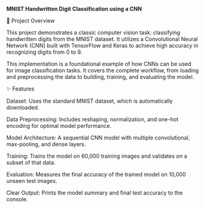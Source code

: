 **MNIST Handwritten Digit Classification using a CNN**


📖 Project Overview


This project demonstrates a classic computer vision task: classifying handwritten digits from the MNIST dataset. It utilizes a Convolutional Neural Network (CNN) built with TensorFlow and Keras to achieve high accuracy in recognizing digits from 0 to 9.

This implementation is a foundational example of how CNNs can be used for image classification tasks. It covers the complete workflow, from loading and preprocessing the data to building, training, and evaluating the model.

✨ Features


Dataset: Uses the standard MNIST dataset, which is automatically downloaded.

Data Preprocessing: Includes reshaping, normalization, and one-hot encoding for optimal model performance.

Model Architecture: A sequential CNN model with multiple convolutional, max-pooling, and dense layers.

Training: Trains the model on 60,000 training images and validates on a subset of that data.

Evaluation: Measures the final accuracy of the trained model on 10,000 unseen test images.

Clear Output: Prints the model summary and final test accuracy to the console.
